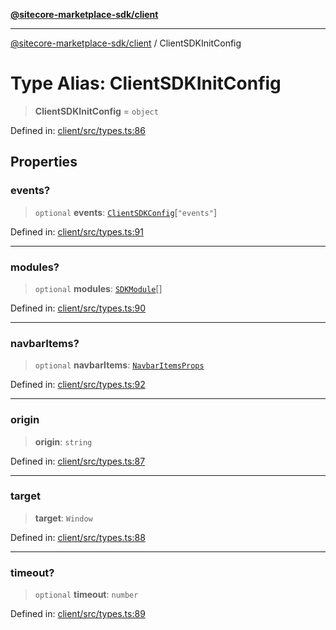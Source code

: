 [**@sitecore-marketplace-sdk/client**](../README.md)

***

[@sitecore-marketplace-sdk/client](../README.md) / ClientSDKInitConfig

# Type Alias: ClientSDKInitConfig

> **ClientSDKInitConfig** = `object`

Defined in: [client/src/types.ts:86](https://github.com/Sitecore/sitecore-marketplace-sdk/blob/4fddef1575854206bbf02ee3cfbdeb66bb2ec8a6/packages/client/src/types.ts#L86)

## Properties

### events?

> `optional` **events**: [`ClientSDKConfig`](../interfaces/ClientSDKConfig.md)\[`"events"`\]

Defined in: [client/src/types.ts:91](https://github.com/Sitecore/sitecore-marketplace-sdk/blob/4fddef1575854206bbf02ee3cfbdeb66bb2ec8a6/packages/client/src/types.ts#L91)

***

### modules?

> `optional` **modules**: [`SDKModule`](../interfaces/SDKModule.md)[]

Defined in: [client/src/types.ts:90](https://github.com/Sitecore/sitecore-marketplace-sdk/blob/4fddef1575854206bbf02ee3cfbdeb66bb2ec8a6/packages/client/src/types.ts#L90)

***

### navbarItems?

> `optional` **navbarItems**: [`NavbarItemsProps`](../interfaces/NavbarItemsProps.md)

Defined in: [client/src/types.ts:92](https://github.com/Sitecore/sitecore-marketplace-sdk/blob/4fddef1575854206bbf02ee3cfbdeb66bb2ec8a6/packages/client/src/types.ts#L92)

***

### origin

> **origin**: `string`

Defined in: [client/src/types.ts:87](https://github.com/Sitecore/sitecore-marketplace-sdk/blob/4fddef1575854206bbf02ee3cfbdeb66bb2ec8a6/packages/client/src/types.ts#L87)

***

### target

> **target**: `Window`

Defined in: [client/src/types.ts:88](https://github.com/Sitecore/sitecore-marketplace-sdk/blob/4fddef1575854206bbf02ee3cfbdeb66bb2ec8a6/packages/client/src/types.ts#L88)

***

### timeout?

> `optional` **timeout**: `number`

Defined in: [client/src/types.ts:89](https://github.com/Sitecore/sitecore-marketplace-sdk/blob/4fddef1575854206bbf02ee3cfbdeb66bb2ec8a6/packages/client/src/types.ts#L89)
